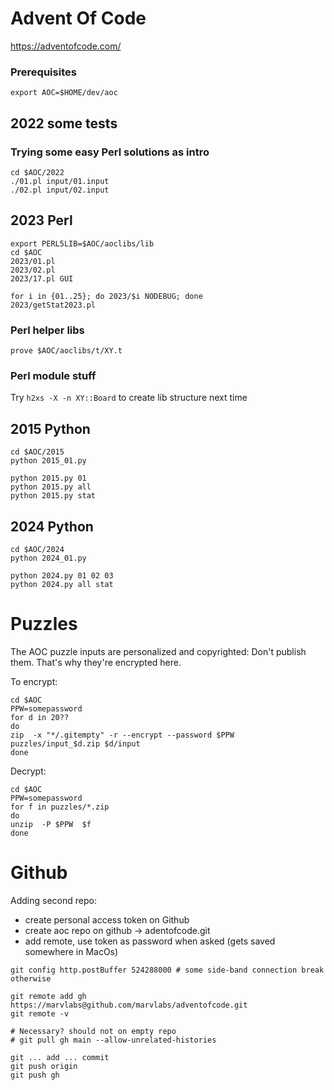 # Advent Of Code
https://adventofcode.com/

### Prerequisites
```
export AOC=$HOME/dev/aoc
```

## 2022 some tests

### Trying some easy Perl solutions as intro
```
cd $AOC/2022
./01.pl input/01.input
./02.pl input/02.input
```

## 2023 Perl

```
export PERL5LIB=$AOC/aoclibs/lib
cd $AOC
2023/01.pl
2023/02.pl
2023/17.pl GUI

for i in {01..25}; do 2023/$i NODEBUG; done
2023/getStat2023.pl
```

### Perl helper libs

```
prove $AOC/aoclibs/t/XY.t
```

### Perl module stuff
Try ```h2xs -X -n XY::Board``` to create lib structure next time


## 2015 Python

```
cd $AOC/2015
python 2015_01.py

python 2015.py 01
python 2015.py all
python 2015.py stat
```


## 2024 Python
```
cd $AOC/2024
python 2024_01.py

python 2024.py 01 02 03
python 2024.py all stat
```

# Puzzles
The AOC puzzle inputs are personalized and copyrighted: Don't publish them. That's why they're encrypted here.

To encrypt:
```
cd $AOC
PPW=somepassword
for d in 20??
do
zip  -x "*/.gitempty" -r --encrypt --password $PPW  puzzles/input_$d.zip $d/input
done
```

Decrypt:
```
cd $AOC
PPW=somepassword
for f in puzzles/*.zip
do
unzip  -P $PPW  $f
done
```

# Github
Adding second repo:
- create personal access token on Github
- create aoc repo on github -> adentofcode.git
- add remote, use token as password when asked (gets saved somewhere in MacOs)
```
git config http.postBuffer 524288000 # some side-band connection break otherwise

git remote add gh https://marvlabs@github.com/marvlabs/adventofcode.git 
git remote -v

# Necessary? should not on empty repo
# git pull gh main --allow-unrelated-histories

git ... add ... commit
git push origin
git push gh
```
